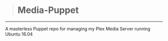 ># Media-Puppet
-----
A masterless Puppet repo for managing my Plex Media Server running Ubuntu 16.04
